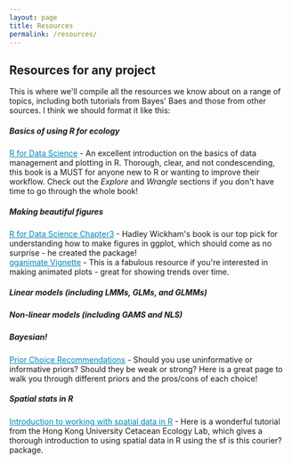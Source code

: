 ```yaml
---
layout: page
title: Resources
permalink: /resources/
---
```


## Resources for any project

This is where we'll compile all the resources we know about on a range of topics, including both tutorials from Bayes' Baes and those from other sources. I think we should format it like this:

##### Basics of using R for ecology

<a href="https://r4ds.had.co.nz/" target="_blank" style="color:#0086b3;">R for Data Science</a> - An excellent introduction on the basics of data management and plotting in R. Thorough, clear, and not condescending, this book is a MUST for anyone new to R or wanting to improve their workflow. Check out the *Explore* and *Wrangle* sections if you don't have time to go through the whole book!

##### Making beautiful figures

<a href="https://r4ds.had.co.nz/data-visualisation.html" target="_blank" style="color:#0086b3;">R for Data Science Chapter3</a> - Hadley Wickham's book is our top pick for understanding how to make figures in ggplot, which should come as no surprise - he created the package! <br>
<a href="https://gganimate.com/articles/gganimate.html" target="_blank" style="color:#0086b3;">gganimate Vignette</a> - This is a fabulous resource if you're interested in making animated plots - great for showing trends over time.

##### Linear models (including LMMs, GLMs, and GLMMs)

##### Non-linear models (including GAMS and NLS)

##### Bayesian!
<a href="https://github.com/stan-dev/stan/wiki/Prior-Choice-Recommendations" target="_blank" style="color:#0086b3;">Prior Choice Recommendations</a> - Should you use uninformative or informative priors? Should they be weak or strong? Here is a great page to walk you through different priors and the pros/cons of each choice! 


##### Spatial stats in R
<a href="https://www.danaseidel.com/MovEco-R-Workshop/Materials/Day2/Spatial_Data_in_R/" target="_blank" style="color:#0086b3;">Introduction to working with spatial data in R</a> - Here is a wonderful tutorial from the Hong Kong University Cetacean Ecology Lab, which gives a thorough introduction to using spatial data in R using the <span class="package-style"> sf is this courier? </span> package. 
